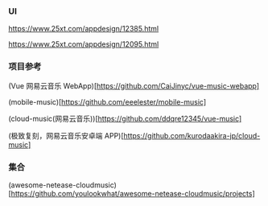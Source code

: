 ### UI

https://www.25xt.com/appdesign/12385.html

https://www.25xt.com/appdesign/12095.html

### 项目参考

(Vue 网易云音乐 WebApp)[https://github.com/CaiJinyc/vue-music-webapp]

(mobile-music)[https://github.com/eeelester/mobile-music]

(cloud-music(网易云音乐))[https://github.com/ddqre12345/vue-music]

(极致复刻，网易云音乐安卓端 APP)[https://github.com/kurodaakira-jp/cloud-music]

### 集合

(awesome-netease-cloudmusic)[https://github.com/youlookwhat/awesome-netease-cloudmusic/projects]